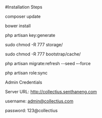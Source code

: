 

#Installation Steps

composer update

bower install

php artisan key:generate 

sudo chmod  -R 777  storage/

sudo chmod  -R 777  bootstrap/cache/

php artisan migrate:refresh --seed –-force

php artisan role:sync


Admin Credentials


Server URL:  http://collectius.senthaneng.com

username:    admin@collectius.com

password:    123@collectius
